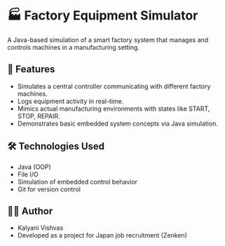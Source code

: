 # 🏭 Factory Equipment Simulator

A Java-based simulation of a smart factory system that manages and controls machines in a manufacturing setting. 

## 🚀 Features
- Simulates a central controller communicating with different factory machines.
- Logs equipment activity in real-time.
- Mimics actual manufacturing environments with states like START, STOP, REPAIR.
- Demonstrates basic embedded system concepts via Java simulation.

## 🛠 Technologies Used
- Java (OOP)
- File I/O
- Simulation of embedded control behavior
- Git for version control

## 🧑‍💻 Author
- Kalyani Vishvas
- Developed as a project for Japan job recruitment (Zenken)
